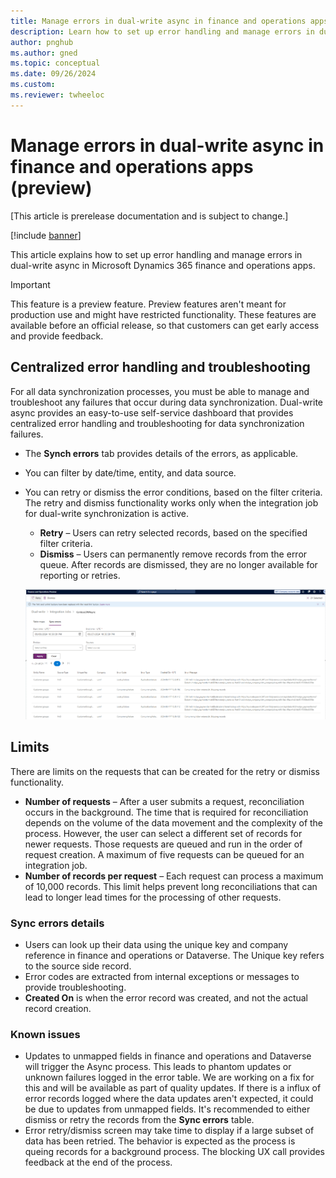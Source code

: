 ```yaml
---
title: Manage errors in dual-write async in finance and operations apps (preview)
description: Learn how to set up error handling and manage errors in dual-write async in Microsoft Dynamics 365 finance and operations apps.
author: pnghub
ms.author: gned
ms.topic: conceptual
ms.date: 09/26/2024
ms.custom:
ms.reviewer: twheeloc
---
```


# Manage errors in dual-write async in finance and operations apps (preview)

[This article is prerelease documentation and is subject to change.]

[!include [banner](../../includes/banner.md)]

This article explains how to set up error handling and manage errors in dual-write async in Microsoft Dynamics 365 finance and operations apps.

> [!IMPORTANT]
> This feature is a preview feature. Preview features aren't meant for production use and might have restricted functionality. These features are available before an official release, so that customers can get early access and provide feedback.

## Centralized error handling and troubleshooting

For all data synchronization processes, you must be able to manage and troubleshoot any failures that occur during data synchronization. Dual-write async provides an easy-to-use self-service dashboard that provides centralized error handling and troubleshooting for data synchronization failures.

- The **Synch errors** tab provides details of the errors, as applicable.
- You can filter by date/time, entity, and data source.
- You can retry or dismiss the error conditions, based on the filter criteria. The retry and dismiss functionality works only when the integration job for dual-write synchronization is active.

    - **Retry** – Users can retry selected records, based on the specified filter criteria.
    - **Dismiss** – Users can permanently remove records from the error queue. After records are dismissed, they are no longer available for reporting or retries.
 
  [![Sync errors.](./media/image-error.png)](./media/image-error.png)

## Limits

There are limits on the requests that can be created for the retry or dismiss functionality.

- **Number of requests** – After a user submits a request, reconciliation occurs in the background. The time that is required for reconciliation depends on the volume of the data movement and the complexity of the process. However, the user can select a different set of records for newer requests. Those requests are queued and run in the order of request creation. A maximum of five requests can be queued for an integration job.
- **Number of records per request** – Each request can process a maximum of 10,000 records. This limit helps prevent long reconciliations that can lead to longer lead times for the processing of other requests.

### Sync errors details
 - Users can look up their data using the unique key and company reference in finance and operations or Dataverse. The Unique key refers to the source side record.
 - Error codes are extracted from internal exceptions or messages to provide troubleshooting.
 - **Created On** is when the error record was created, and not the actual record creation.  

### Known issues 

 - Updates to unmapped fields in finance and operations and Dataverse will trigger the Async process. This leads to phantom updates or unknown failures logged in the error table. We are working on a fix for this and will be available as part of quality updates. If there is a influx of error records logged where the data updates aren't expected, it could be due to updates from unmapped fields. It's recommended to either dismiss or retry the records from the **Sync errors** table.
 - Error retry/dismiss screen may take time to display if a large subset of data has been retried. The behavior is expected as the process is queing records for a background process. The blocking UX call provides feedback at the end of the process.  

 
